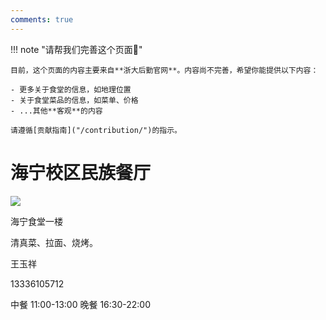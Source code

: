 ```yaml
---
comments: true
---
```


!!! note "请帮我们完善这个页面🙏"

    目前，这个页面的内容主要来自**浙大后勤官网**。内容尚不完善，希望你能提供以下内容：

    - 更多关于食堂的信息，如地理位置
    - 关于食堂菜品的信息，如菜单、价格
    - ...其他**客观**的内容

    请遵循[贡献指南]("/contribution/")的指示。

# 海宁校区民族餐厅



 

![](https://zulg.zju.edu.cn/__local/7/19/1C/6D47E2825124DE5D3FF75A2299A_0D7443B9_616B.png)

海宁食堂一楼

清真菜、拉面、烧烤。

王玉祥

13336105712


中餐 11:00-13:00 
晚餐 16:30-22:00
